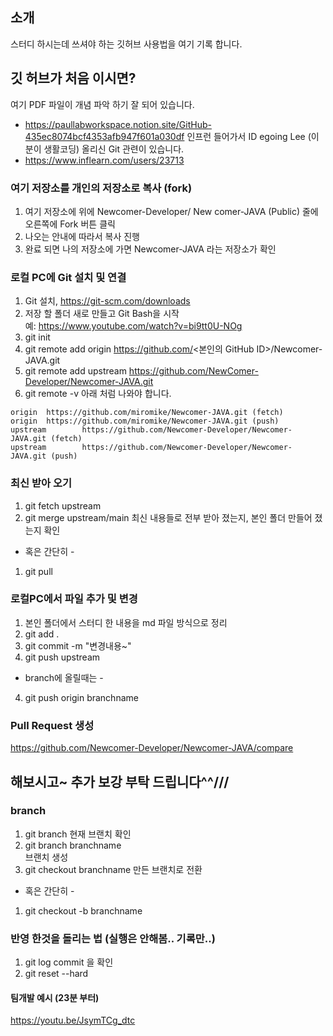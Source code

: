 ## 소개 
스터디 하시는데 쓰셔야 하는 깃허브 사용법을 여기 기록 합니다.

## 깃 허브가 처음 이시면?
여기 PDF 파일이 개념 파악 하기 잘 되어 있습니다. 
+ https://paullabworkspace.notion.site/GitHub-435ec8074bcf4353afb947f601a030df
인프런 들어가서 ID egoing Lee (이분이 생활코딩) 올리신 Git 관련이 있습니다. 
+ https://www.inflearn.com/users/23713


### 여기 저장소를 개인의 저장소로 복사 (fork)
1. 여기 저장소에 위에 Newcomer-Developer/ New comer-JAVA (Public) 줄에 오른쪽에 Fork 버튼 클릭
2. 나오는 안내에 따라서 복사 진행
3. 완료 되면 나의 저장소에 가면 Newcomer-JAVA 라는 저장소가 확인

### 로컬 PC에 Git 설치 및 연결
1. Git 설치, https://git-scm.com/downloads
2. 저장 할 폴더 새로 만들고 Git Bash을 시작  
예: https://www.youtube.com/watch?v=bi9tt0U-NOg
3. git init
4. git remote add origin https://github.com/<본인의 GitHub ID>/Newcomer-JAVA.git
5. git remote add upstream https://github.com/NewComer-Developer/Newcomer-JAVA.git
6. git remote -v 
아래 처럼 나와야 합니다.
```
origin  https://github.com/miromike/Newcomer-JAVA.git (fetch)
origin  https://github.com/miromike/Newcomer-JAVA.git (push)
upstream        https://github.com/Newcomer-Developer/Newcomer-JAVA.git (fetch)
upstream        https://github.com/Newcomer-Developer/Newcomer-JAVA.git (push)
```

### 최신 받아 오기
1. git fetch upstream
2. git merge upstream/main
최신 내용들로 전부 받아 졌는지, 본인 폴더 만들어 졌는지 확인 
- 혹은 간단히 - 
1. git pull

### 로컬PC에서 파일 추가 및 변경
1. 본인 폴더에서 스터디 한 내용을 md 파일 방식으로 정리
2. git add .
3. git commit -m "변경내용~"
4. git push upstream
- branch에 올릴때는 -
4. git push origin branchname

### Pull Request 생성
https://github.com/Newcomer-Developer/Newcomer-JAVA/compare




## 해보시고~ 추가 보강 부탁 드립니다^^///



### branch
1. git branch
현재 브랜치 확인
2. git branch branchname  
브랜치 생성
3. git checkout branchname 
만든 브랜치로 전환
- 혹은 간단히 - 
1. git checkout -b branchname

### 반영 한것을 돌리는 법 (실행은 안해봄.. 기록만..)
1. git log
commit 을 확인
2. git reset --hard <commit ID>


#### 팀개발 예시 (23분 부터)
https://youtu.be/JsymTCg_dtc 

